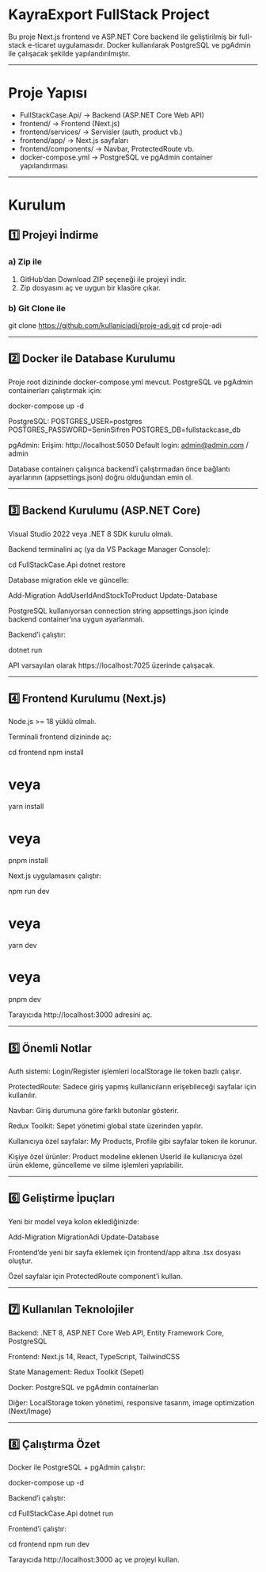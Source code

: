 # KayraExport FullStack Project

Bu proje Next.js frontend ve ASP.NET Core backend ile geliştirilmiş bir full-stack e-ticaret uygulamasıdır.
Docker kullanılarak PostgreSQL ve pgAdmin ile çalışacak şekilde yapılandırılmıştır.

---

# Proje Yapısı

- FullStackCase.Api/ → Backend (ASP.NET Core Web API)
- frontend/ → Frontend (Next.js)
- frontend/services/ → Servisler (auth, product vb.)
- frontend/app/ → Next.js sayfaları
- frontend/components/ → Navbar, ProtectedRoute vb.
- docker-compose.yml → PostgreSQL ve pgAdmin container yapılandırması

---

# Kurulum

## 1️⃣ Projeyi İndirme

### a) Zip ile
1. GitHub’dan Download ZIP seçeneği ile projeyi indir.
2. Zip dosyasını aç ve uygun bir klasöre çıkar.

### b) Git Clone ile
git clone https://github.com/kullaniciadi/proje-adi.git
cd proje-adi

---

## 2️⃣ Docker ile Database Kurulumu

Proje root dizininde docker-compose.yml mevcut. PostgreSQL ve pgAdmin containerları çalıştırmak için:

docker-compose up -d

PostgreSQL:
POSTGRES_USER=postgres
POSTGRES_PASSWORD=SeninSifren
POSTGRES_DB=fullstackcase_db

pgAdmin:
Erişim: http://localhost:5050
Default login: admin@admin.com / admin

Database containerı çalışınca backend’i çalıştırmadan önce bağlantı ayarlarının (appsettings.json) doğru olduğundan emin ol.

---

## 3️⃣ Backend Kurulumu (ASP.NET Core)

Visual Studio 2022 veya .NET 8 SDK kurulu olmalı.

Backend terminalini aç (ya da VS Package Manager Console):

cd FullStackCase.Api
dotnet restore

Database migration ekle ve güncelle:

Add-Migration AddUserIdAndStockToProduct
Update-Database

PostgreSQL kullanıyorsan connection string appsettings.json içinde backend container’ına uygun ayarlanmalı.

Backend’i çalıştır:

dotnet run

API varsayılan olarak https://localhost:7025 üzerinde çalışacak.

---

## 4️⃣ Frontend Kurulumu (Next.js)

Node.js >= 18 yüklü olmalı.

Terminali frontend dizininde aç:

cd frontend
npm install
# veya
yarn install
# veya
pnpm install

Next.js uygulamasını çalıştır:

npm run dev
# veya
yarn dev
# veya
pnpm dev

Tarayıcıda http://localhost:3000 adresini aç.

---

## 5️⃣ Önemli Notlar

Auth sistemi: Login/Register işlemleri localStorage ile token bazlı çalışır.

ProtectedRoute: Sadece giriş yapmış kullanıcıların erişebileceği sayfalar için kullanılır.

Navbar: Giriş durumuna göre farklı butonlar gösterir.

Redux Toolkit: Sepet yönetimi global state üzerinden yapılır.

Kullanıcıya özel sayfalar: My Products, Profile gibi sayfalar token ile korunur.

Kişiye özel ürünler: Product modeline eklenen UserId ile kullanıcıya özel ürün ekleme, güncelleme ve silme işlemleri yapılabilir.

---

## 6️⃣ Geliştirme İpuçları

Yeni bir model veya kolon eklediğinizde:

Add-Migration MigrationAdi
Update-Database

Frontend’de yeni bir sayfa eklemek için frontend/app altına .tsx dosyası oluştur.

Özel sayfalar için ProtectedRoute component’i kullan.

---

## 7️⃣ Kullanılan Teknolojiler

Backend: .NET 8, ASP.NET Core Web API, Entity Framework Core, PostgreSQL

Frontend: Next.js 14, React, TypeScript, TailwindCSS

State Management: Redux Toolkit (Sepet)

Docker: PostgreSQL ve pgAdmin containerları

Diğer: LocalStorage token yönetimi, responsive tasarım, image optimization (Next/Image)

---

## 8️⃣ Çalıştırma Özet

Docker ile PostgreSQL + pgAdmin çalıştır:

docker-compose up -d

Backend’i çalıştır:

cd FullStackCase.Api
dotnet run

Frontend’i çalıştır:

cd frontend
npm run dev

Tarayıcıda http://localhost:3000 aç ve projeyi kullan.
